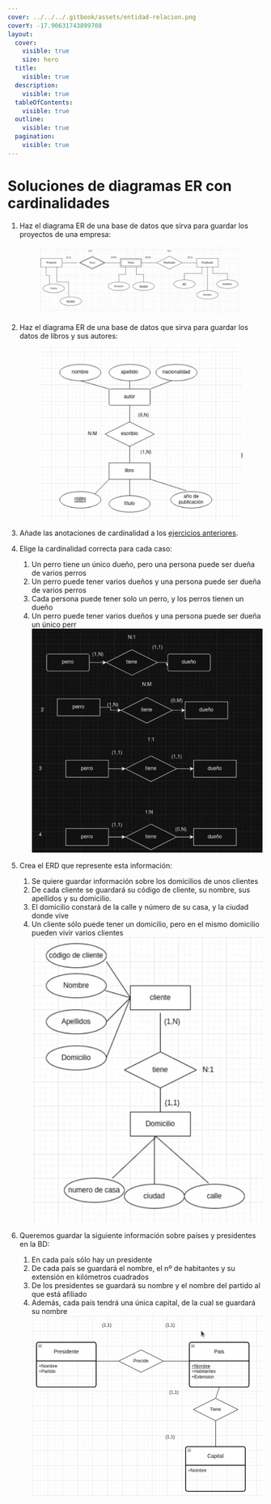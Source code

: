 ```yaml
---
cover: ../../../.gitbook/assets/entidad-relacion.png
coverY: -17.90631743899708
layout:
  cover:
    visible: true
    size: hero
  title:
    visible: true
  description:
    visible: true
  tableOfContents:
    visible: true
  outline:
    visible: true
  pagination:
    visible: true
---
```


# Soluciones de diagramas ER con cardinalidades

1.  Haz el diagrama ER de una base de datos que sirva para guardar los proyectos de una empresa:

    <figure><img src="../../../.gitbook/assets/image (150).png" alt=""><figcaption></figcaption></figure>
2.  Haz el diagrama ER de una base de datos que sirva para guardar los datos de libros y sus autores:

    <figure><img src="../../../.gitbook/assets/image (151).png" alt=""><figcaption></figcaption></figure>
3. Añade las anotaciones de cardinalidad a los [ejercicios anteriores](../../ejercicios-de-diagramas-er.md).
4. Elige la cardinalidad correcta para cada caso:
   1. Un perro tiene un único dueño, pero una persona puede ser dueña de varios perros
   2. Un perro puede tener varios dueños y una persona puede ser dueña de varios perros
   3. Cada persona puede tener solo un perro, y los perros tienen un dueño
   4. Un perro puede tener varios dueños y una persona puede ser dueña un único perr\
      ![](<../../../.gitbook/assets/image (152).png>)
5. Crea el ERD que represente esta información:
   1. Se quiere guardar información sobre los domicilios de unos clientes
   2. De cada cliente se guardará su código de cliente, su nombre, sus apellidos y su domicilio.
   3. El domicilio constará de la calle y número de su casa, y la ciudad donde vive
   4. Un cliente sólo puede tener un domicilio, pero en el mismo domicilio pueden vivir varios clientes\
      ![](<../../../.gitbook/assets/image (1) (1) (1) (1).png>)
6. Queremos guardar la siguiente información sobre países y presidentes en la BD:
   1. En cada país sólo hay un presidente
   2. De cada país se guardará el nombre, el nº de habitantes y su extensión en kilómetros cuadrados
   3. De los presidentes se guardará su nombre y el nombre del partido al que está afiliado
   4. Además, cada país tendrá una única capital, de la cual se guardará su nombre\
      ![](<../../../.gitbook/assets/image (1) (1) (1) (1) (1).png>)
